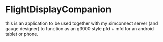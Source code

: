 # FlightDisplayCompanion

this is an application to be used together with my simconnect server (and gauge designer) to function as an g3000 style pfd + mfd for an android tablet or phone.
